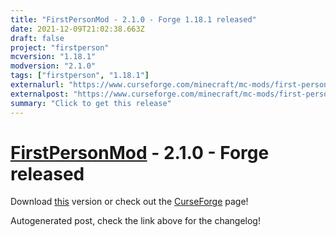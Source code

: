 ```yaml
---
title: "FirstPersonMod - 2.1.0 - Forge 1.18.1 released"
date: 2021-12-09T21:02:38.663Z
draft: false
project: "firstperson"
mcversion: "1.18.1"
modversion: "2.1.0"
tags: ["firstperson", "1.18.1"]
externalurl: "https://www.curseforge.com/minecraft/mc-mods/first-person-model/files/3556530"
externalpost: "https://www.curseforge.com/minecraft/mc-mods/first-person-model/files/3556530"
summary: "Click to get this release"
---
```

# [FirstPersonMod](/project/firstperson) - 2.1.0 - Forge released
Download [this](https://www.curseforge.com/minecraft/mc-mods/first-person-model/files/3556530) version or check out the [CurseForge](https://www.curseforge.com/minecraft/mc-mods/first-person-model) page!

Autogenerated post, check the link above for the changelog!
